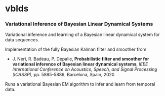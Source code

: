 # vblds

 ### Variational Inference of Bayesian Linear Dynamical Systems

Variational inference and learning of a Bayesian linear dynamical system for data sequences.

Implementation of the fully Bayesian Kalman filter and smoother from

 * J. Neri, R. Badeau, P. Depalle, **Probabilistic filter and smoother for variational inference of Bayesian linear dynamical systems**, *IEEE International Conference on Acoustics, Speech, and Signal Processing (ICASSP)*, pp. 5885-5889, Barcelona, Spain, 2020.
 
Runs a variational Bayesian EM algorithm to infer and learn from temporal data.
